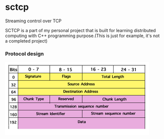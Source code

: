 sctcp
=====

Streaming control over TCP

SCTCP is a part of my personal project that is built for learning distributed computing with C++ programming purpose.(This is just for example, it's not a completed project)


### Protocol design
![Protocol Image](https://raw.githubusercontent.com/jampajeen/sctcp/master/doc/RxProtocol-Stream.png)

